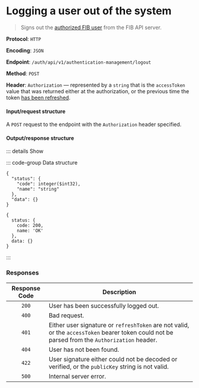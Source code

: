 # Logging a user out of the system

> Signs out the [authorized FIB user](../auth-controller/authorizing-a-user-in-the-system.md) from the FIB API server.

**Protocol**: `HTTP`

**Encoding**: `JSON`

**Endpoint**: `/auth/api/v1/authentication-management/logout`

**Method**: `POST`

**Header**: `Authorization` — represented by a `string` that is the `accessToken` value that was returned either at the authorization, or the previous time the token [has been refreshed](refreshing-authentication-tokens.md).

#### Input/request structure

A `POST` request to the endpoint with the `Authorization` header specified.

#### Output/response structure

::: details Show

::: code-group Data structure

```json5 [Structure]
{
  "status": {
    "code": integer($int32),
    "name": "string"
  },
  "data": {}
}
```

```json5 [Example]
{
  status: {
    code: 200,
    name: 'OK'
  },
  data: {}
}
```

:::

### Responses

| Response Code | Description |
| :-: | --- |
| `200` | User has been successfully logged out. |
| `400` | Bad request. |
| `401` | Either user signature or `refreshToken` are not valid, or the `accessToken` bearer token could not be parsed from the `Authorization` header. |
| `404` | User has not been found. |
| `422` | User signature either could not be decoded or verified, or the `publicKey` string is not valid. |
| `500` | Internal server error. |
